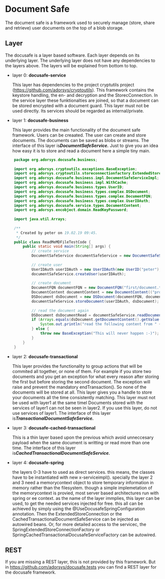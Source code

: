 # Document Safe

The document safe is a framework used to securely manage (store, share and retrieve) user documents on the top of a blob storage.

## Layer
The docusafe is a layer based software. Each layer depends on its underlying layer. The underlying layer does not have any dependencies to the layers above. 
The layers will be explained from bottom to top. 
* layer 0: **docusafe-service**

    This layer has dependencies to the project cryptutils project (https://github.com/adorsys/cryptoutils). This framework contains the keystore handling, the en- and decryption and the StorecConnection. In the service layer these funktionalties are joined, so that a document can be stored encrypted with a document guard.
This layer must not be used directly. Its services should be regarded as internal/private.
 
* layer 1: **docusafe-business**

    This layer provides the main functionality of the document safe framework. Users can be creaated. The user can create and store documents. The documents can be saved as blobs or streams. 
The interface of this layer is***DocumentSafeService.*** Just to give you an idea how easy it is to store and read a document here a simple tiny main.

```java
    package org.adorsys.docusafe.business;
    
    import org.adorsys.cryptoutils.exceptions.BaseException;
    import org.adorsys.cryptoutils.storeconnectionfactory.ExtendedStoreConnectionFactory;
    import org.adorsys.docusafe.business.impl.DocumentSafeServiceImpl;
    import org.adorsys.docusafe.business.impl.WithCache;
    import org.adorsys.docusafe.business.types.UserID;
    import org.adorsys.docusafe.business.types.complex.DSDocument;
    import org.adorsys.docusafe.business.types.complex.DocumentFQN;
    import org.adorsys.docusafe.business.types.complex.UserIDAuth;
    import org.adorsys.docusafe.service.types.DocumentContent;
    import org.adorsys.encobject.domain.ReadKeyPassword;
    
    import java.util.Arrays;
    
    /**
     * Created by peter on 19.02.19 09:45.
     */
    public class ReadMeMDFileTestCode {
        public static void main(String[] args) {
            // create service
            DocumentSafeService documentSafeService = new DocumentSafeServiceImpl(WithCache.TRUE, ExtendedStoreConnectionFactory.get());
    
            // create user
            UserIDAuth userIDAuth = new UserIDAuth(new UserID("peter"), new ReadKeyPassword("passwordOfPeter"));
            documentSafeService.createUser(userIDAuth);
    
            // create document
            DocumentFQN documentFQN = new DocumentFQN("first/document.txt");
            DocumentContent documentContent = new DocumentContent(("programming is the mirror of your mind").getBytes());
            DSDocument dsDocument = new DSDocument(documentFQN, documentContent, null);
            documentSafeService.storeDocument(userIDAuth, dsDocument);
    
            // read the document again
            DSDocument dsDocumentRead = documentSafeService.readDocument(userIDAuth, documentFQN);
            if (Arrays.equals(dsDocument.getDocumentContent().getValue(), dsDocumentRead.getDocumentContent().getValue()) == true) {
                System.out.println("read the following content from " + documentFQN + ":" + new String(dsDocumentRead.getDocumentContent().getValue()));
            } else {
                throw new BaseException("This will never happen :-)");
            }
        }
    }

```
* layer 2: **docusafe-transactional**

    This layer provides the functionality to group actions that will be commited all together, or none of them. For example if you store two documents and you get an exception for what every reason after storing the first but before storing the second document. The exception will raise and prevent the mandatory endTransaction(). So none of the documents will be stored at all. This layer gives you a handle to store your documents all the time consistently matching.
This layer must not be used with layer1 at the same timel Documents stored with the services of layer1 can not be seen in layer2. If you use this layer, do not use services of layer1.
The interface of this layer is***TransactionalDocumentSafeService.***
 
* layer 3: **docusafe-cached-transactional**

    This is a thin layer based upon the previous which avoid unneccesary payload when the same document is writting or read more than one time. 
The interface of this layer is***CachedTransactionalDocumentSafeService.***
    
* layer 4: **docusafe-spring**
    
    the layers 0-3 have to used as direct services. this means, the classes have to be instantiated with new x-serviceimpl(). specially the layer 2 and 3 need a memorycontext object to store temporary information in memory rather than the filesystem. though a simple implemetation of the memorycontext is provied, most server based architectures run with spring or ee context. as the name of the layer immplies, this layer can be used, to get the needed services injected for free.
this all can be achieved by simply using the @UseDocusafeSpringConfiguration annotation. Then the ExtendedStoreConnection or the CachedTransactionalDocumentSafeService can be injected as autowired beans. Or, for more detailed access to the servicec, the
SpringExtendedStoreConnectionFactory or SpringCachedTransactionalDocusafeServiceFactory can be autowired.
 
## REST
If you are missing a REST layer, this is not provided by this framework. But in https://github.com/adorsys/docusafe.tests you can find a REST layer for the docusafe framework.
